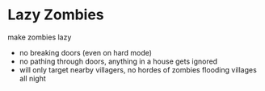 # Lazy Zombies
make zombies lazy  

* no breaking doors (even on hard mode)
* no pathing through doors, anything in a house gets ignored
* will only target nearby villagers, no hordes of zombies flooding villages all night
